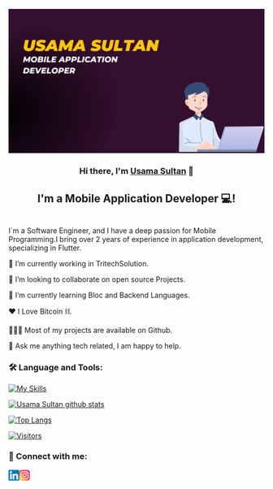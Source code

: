<p align="center">
  <a href="https://usamasultan.netlify.app/" target="_blank" rel="noreferrer"><img width=”200" height=”100" src="https://github.com/usamasultan2018/usamasultan2018/blob/main/images/profile.png" alt="my banner"></a>
</p>
<h3 align="center">
Hi there, I'm <a href="https://usamasultan.netlify.app/" target="_blank" rel="noreferrer">Usama Sultan</a> 👋
</h3>

<h2 align="center">
I'm a Mobile Application Developer 💻!
</h2> 
<br>
I`m a Software Engineer, and I have a deep passion for Mobile Programming.I bring over 2 years of experience in application development, specializing in Flutter.




🔭   I’m currently working in TritechSolution.

🤝   I’m looking to collaborate on open source Projects.

🌱   I’m currently learning Bloc and Backend Languages.

❤️   I Love Bitcoin ⛓.

👨🏻‍💻   Most of my projects are available on Github.

💬   Ask me anything tech related, I am happy to help.

### 🛠 Language and Tools:
[![My Skills](https://skillicons.dev/icons?i=flutter,java,git,html,css,firebase,github,nodejs,postman,mysql,&perline=3)](#)


[![Usama Sultan github stats](https://github-readme-stats.vercel.app/api?username=usamasultan2018)](https://github.com/usamasultan2018)

[![Top Langs](https://github-readme-stats.vercel.app/api/top-langs/?username=usamasultan2018&layout=compact)](https://github.com/usamasultan2018)

[![Visitors](https://visitor-badge.glitch.me/badge?page_id=usamasultan2018.usamasultan2018)](https://usamasultan.netlify.app/)


### 🤝 Connect with me:

<a href="https://www.linkedin.com/in/usama-sultan-b67972105/"><img align="left" src="https://raw.githubusercontent.com/usamasultan2018/usamasultan2018/main/images/linkedin.svg" alt="Usama Sultan | LinkedIn" width="21px"/></a>
<a href="https://www.instagram.com/usamak2/"><img align="left" src="https://raw.githubusercontent.com/usamasultan2018/usamasultan2018/main/images/instagram.svg" alt="Usama Sultan | LinkedIn" width="21px"/></a>


<!--
**usamasultan2018/usamasultan2018** is a ✨ _special_ ✨ repository because its `REA,DME.md` (this file) appears on your GitHub profile.

Here are some ideas to get you started:

